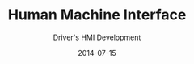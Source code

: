 ---
title: Human Machine Interface
subtitle: Driver's HMI Development
layout: default
modal-id: 4
date: 2014-07-15
img: hmi.png
thumbnail: hmi-thumbnail.png
alt: image-alt
project-date: April 2014
client: Start Bootstrap
category: Web Development
description: When I worked at Continental, my role was to develop the vehicle driver's Human-Machine Interface (HMI) with professional UI designers. This work includes resource optimization, display priorities setting, vehicle and option-specific graphics implementation, country-specific interfaces implementation, driver's menu configurations, animation tasks, sound output, etc. During this period, I learned that detail of visual elements such as letter spacing and line spacing of fonts and subtle differences in color expression could make a huge difference in user experience. Also, through internal seminars, I learned about current driver HMI trends, such as wide displays, tactile displays, and interactive HMIs. Currently, the project I participated in was applied to the <i>HYUNDAI SONATA N</i> model and contributed to the satisfaction of customers worldwide.

---